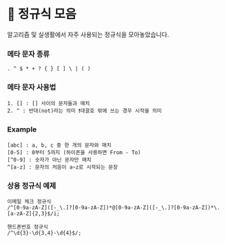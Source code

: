 # 📌 정규식 모음
알고리즘 및 실생활에서 자주 사용되는 정규식을 모아놓았습니다.

### 메타 문자 종류
```
. ^ $ * + ? { } [ ] \ | ( )
```

### 메타 문자 사용법
```
1. [] : [] 사이의 문자들과 매치
2. ^ : 반대(not)라는 의미 ❗대괄호 밖에 쓰는 경우 시작을 의미
```

### Example
```
[abc] : a, b, c 중 한 개의 문자와 매치
[0-5] : 0부터 5까지 (하이픈을 사용하면 From - To)
[^0-9] : 숫자가 아닌 문자만 매치
^[a-z] : 문자의 처음이 a~z로 시작되는 문장
```

### 상용 정규식 예제
```
이메일 체크 정규식
/^[0-9a-zA-Z]([-_\.]?[0-9a-zA-Z])*@[0-9a-zA-Z]([-_\.]?[0-9a-zA-Z])*\.[a-zA-Z]{2,3}$/i;

핸드폰번호 정규식
/^\d{3}-\d{3,4}-\d{4}$/;
```
